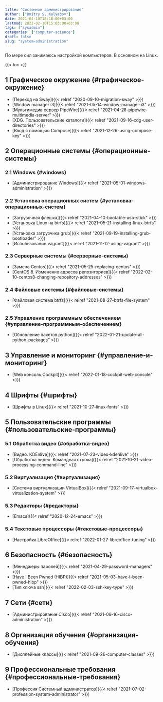 ```yaml
---
title: "Системное администрирование"
author: ["Dmitry S. Kulyabov"]
date: 2021-04-10T18:18:00+03:00
lastmod: 2022-02-10T15:03:00+03:00
tags: ["sysadmin"]
categories: ["computer-science"]
draft: false
slug: "system-administration"
---
```


По мере сил занимаюсь настройкой компьютеров. В основном на Linux.

<!--more-->

{{< toc >}}


## <span class="section-num">1</span> Графическое окружение {#графическое-окружение}

-   [Переход на Sway]({{< relref "2020-09-10-migration-sway" >}})
-   [Window manager i3]({{< relref "2021-05-14-window-manager-i3" >}})
-   [Мультимедиа сервер PipeWire]({{< relref "2021-04-28-pipewire-multimedia-server" >}})
-   [XDG. Пользовательские каталоги]({{< relref "2021-09-16-xdg-user-directories" >}})
-   [Ввод с помощью Compose]({{< relref "2021-12-26-using-compose-key" >}})


## <span class="section-num">2</span> Операционные системы {#операционные-системы}


### <span class="section-num">2.1</span> Windows {#windows}

-   [Администрирование Windows]({{< relref "2021-05-01-windows-administration" >}})


### <span class="section-num">2.2</span> Установка операционных систем {#установка-операционных-систем}

-   [Загрузочная флешка]({{< relref "2021-04-10-bootable-usb-stick" >}})
-   [Установка Linux на btrfs]({{< relref "2021-05-21-installing-linux-btrfs" >}})
-   [Установка загрузчика grub]({{< relref "2021-09-19-installing-grub-bootloader" >}})
-   [Использование vagrant]({{< relref "2021-11-12-using-vagrant" >}})


### <span class="section-num">2.3</span> Серверные системы {#серверные-системы}

-   [Замена Centos]({{< relref "2021-05-25-replacing-centos" >}})
-   [CentOS 8. Изменение адресов репозиториев]({{< relref "2022-02-10-centos8-changing-repository-addresses" >}})


### <span class="section-num">2.4</span> Файловые системы {#файловые-системы}

-   [Файловая система btrfs]({{< relref "2021-08-27-btrfs-file-system" >}})


### <span class="section-num">2.5</span> Управление программным обеспечением {#управление-программным-обеспечением}

-   [Обновление пакетов python]({{< relref "2022-01-21-update-all-python-packages" >}})


## <span class="section-num">3</span> Управление и мониторинг {#управление-и-мониторинг}

-   [Web консоль Cockpit]({{< relref "2022-01-18-cockpit-web-console" >}})


## <span class="section-num">4</span> Шрифты {#шрифты}

-   [Шрифты в Linux]({{< relref "2021-10-27-linux-fonts" >}})


## <span class="section-num">5</span> Пользовательские программы {#пользовательские-программы}


### <span class="section-num">5.1</span> Обработка видео {#обработка-видео}

-   [Видео. KDEnlive]({{< relref "2021-07-23-video-kdenlive" >}})
-   [Обработка видео. Командная строка]({{< relref "2021-10-21-video-processing-command-line" >}})


### <span class="section-num">5.2</span> Виртуализация {#виртуализация}

-   [Система виртуализации VirtualBox]({{< relref "2021-09-17-virtualbox-virtualization-system" >}})


### <span class="section-num">5.3</span> Редакторы {#редакторы}

-   [Emacs]({{< relref "2020-12-24-emacs" >}})


### <span class="section-num">5.4</span> Текстовые процессоры {#текстовые-процессоры}

-   [Настройка LibreOffice]({{< relref "2022-01-27-libreoffice-tuning" >}})


## <span class="section-num">6</span> Безопасность {#безопасность}

-   [Менеджеры паролей]({{< relref "2021-04-29-password-managers" >}})
-   [Have I Been Pwned (HIBP)]({{< relref "2021-05-03-have-i-been-pwned-hibp" >}})
-   [Тип ключа ssh]({{< relref "2022-02-03-ssh-key-type" >}})


## <span class="section-num">7</span> Сети {#сети}

-   [Администрирование Cisco]({{< relref "2021-06-16-cisco-administration" >}})


## <span class="section-num">8</span> Организация обучения {#организация-обучения}

-   [Дисплейные классы]({{< relref "2021-09-26-computer-classes" >}})


## <span class="section-num">9</span> Профессиональные требования {#профессиональные-требования}

-   [Профессия Системный администратор]({{< relref "2021-07-02-profession-system-administrator" >}})

